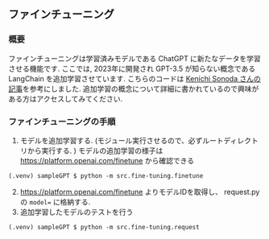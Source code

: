 ## ファインチューニング
### 概要
ファインチューニングは学習済みモデルである ChatGPT に新たなデータを学習させる機能です. ここでは, 2023年に開発され GPT-3.5 が知らない概念である LangChain を追加学習させています. 
こちらのコードは [Kenichi Sonoda さんの記事](https://qiita.com/ksonoda/items/b9fd3e709aeae79629ff)を参考にしました. 
追加学習の概念について詳細に書かれているので興味がある方はアクセスしてみてください. 

### ファインチューニングの手順
1. モデルを追加学習する. (モジュール実行させるので、必ずルートディレクトリから実行する. ) モデルの追加学習の様子は https://platform.openai.com/finetune から確認できる
```
(.venv) sampleGPT $ python -m src.fine-tuning.finetune
```

2. https://platform.openai.com/finetune よりモデルIDを取得し、 request.py の `model=` に格納する.
3. 追加学習したモデルのテストを行う
```
(.venv) sampleGPT $ python -m src.fine-tuning.request
```